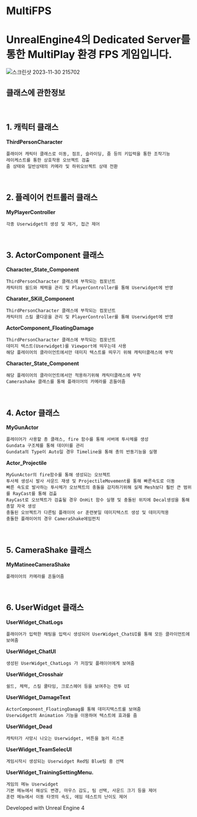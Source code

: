 # MultiFPS

# UnrealEngine4의 Dedicated Server를 통한 MultiPlay 환경 FPS 게임입니다.

![스크린샷 2023-11-30 215702](https://github.com/joyeonguns/ue4-multi-project/assets/85017198/b375218c-81d1-4e36-9c82-57556e30beb0)

## 클래스에 관한정보
<br/>

## 1. 캐릭터 클래스

**ThirdPersonCharacter** 

    플래이어 캐릭터 클래스로 이동, 점프, 슬라이딩, 줌 등의 키입력을 통한 조작기능
    레이케스트를 통한 상호작용 오브젝트 검출      
    줌 상태와 일반상태의 카메라 및 하위오브젝트 상태 전환                
  
<br/>

## 2. 플레이어 컨트롤러 클래스

**MyPlayerController** 

    각종 Userwidget의 생성 및 제거, 접근 제어 

<br/>

## 3. ActorComponent 클래스

**Character_State_Component** 

    ThirdPersonCharacter 클래스에 부착되는 컴포넌트
    캐릭터의 쉴드와 체력을 관리 및 PlayerController를 통해 Userwidget에 반영

**Charater_SKill_Component**

    ThirdPersonCharacter 클래스에 부착되는 컴포넌트
    캐릭터의 스킬 쿨다운을 관리 및 PlayerController를 통해 Userwidget에 반영

**ActorComponent_FloatingDamage**

    ThirdPersonCharacter 클래스에 부착되는 컴포넌트
    데미지 텍스트(Userwidget)를 Viewport에 띄우는데 사용
    해당 플레이어의 클라이언트에서만 데미지 텍스트를 띄우기 위해 캐릭터클래스에 부착

**Character_State_Component**

    해당 플레이어의 클라이언트에서만 적용하기위해 캐릭터클래스에 부착
    Camerashake 클래스를 통해 플래이어의 카메라를 흔들어줌
    

<br/>

## 4. Actor 클래스

**MyGunActor**

    플레이어가 사용할 총 클래스, fire 함수를 통해 서버에 투사체를 생성
    Gundata 구조체를 통해 데이터를 관리
    Gundata의 Type이 Auto일 경우 Timeline을 통해 총의 반동기능을 실행    

**Actor_Projectile** 

    MyGunActor의 fire함수를 통해 생성되는 오브젝트
    투사체 생성시 발사 사운드 재생 및 ProjectileMovement를 통해 빠른속도로 이동
    빠른 속도로 발사하는 투사체가 오브젝트의 충돌을 감지하기위해 실제 Mesh보다 훨씬 큰 범위를 RayCast를 통해 검출
    RayCast로 오브젝트가 검출될 경우 OnHit 함수 실행 및 충돌된 위치에 Decal생성을 통해 총알 자국 생성
    충돌된 오브젝트가 다른팀 플래이어 or 훈련봇일 데미지텍스트 생성 및 데미지적용
    충돌한 플래이어의 경우 CameraShake에임펀치

<br/>    

## 5. CameraShake 클래스

**MyMatineeCameraShake**

    플래이어의 카메라를 흔들어줌

<br/>

## 6. UserWidget 클래스

**UserWidget_ChatLogs** 

    플래이어가 입력한 채팅을 입력시 생성되어 UserWidget_ChatUI를 통해 모든 클라이언트에 보여줌

**UserWidget_ChatUI**

    생성된 UserWidget_ChatLogs 가 저장및 플래이어에게 보여줌

**UserWidget_Crosshair**

    쉴드, 체력, 스킬 쿨타임, 크로스헤어 등을 보여주는 전투 UI

**UserWidget_DamageText**

    ActorComponent_FloatingDamag를 통해 데미지텍스트를 보여줌
    Userwidget의 Animation 기능을 이용하여 텍스트에 효과를 줌    
    
**UserWidget_Dead**

    캐릭터가 사망시 나오는 Userwidget, 버튼을 눌러 리스폰

**UserWidget_TeamSelecUI**

    게임시작시 생성되는 Userwidget Red팀 Blue팀 중 선택

**UserWidget_TrainingSettingMenu.**

    게임의 메뉴 Userwidget
    기본 메뉴에서 해상도 변경, 마우스 감도, 팀 선택, 사운드 크기 등을 제어 
    훈련 메뉴에서 이동 타겟의 속도, 에임 테스트의 난이도 제어

Developed with Unreal Engine 4
